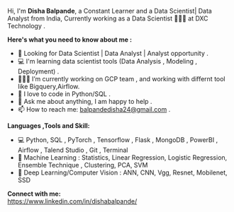 Hi, I'm <b>Disha Balpande</b>, a Constant Learner and a Data Scientist| Data Analyst from India, Currently working as a Data Scientist 🙍🏽‍♂️ at DXC Technology . 


<b>Here's what you need to know about me :</b><br>
     
   - 👀 Looking for Data Scientist | Data Analyst | Analyst opportunity .
   - 💻 I'm learning data scientist tools (Data Analysis , Modeling , Deployment) .
   - 👨🏽‍💻 I’m currently working on GCP team , and working with differnt tool like Bigquery,Airflow. 
   - 🐍 I love to code in Python/SQL .
   - 💬 Ask me about anything, I am happy to help .
   - 📫 How to reach me: balpandedisha24@gmail.com .
    
 <b>Languages ,Tools and Skill:</b><br>
  - 💻 Python, SQL , PyTorch , Tensorflow , Flask , MongoDB , PowerBI , Airflow , Talend Studio , Git , Terminal <br>
  - 💼 Machine Learning : Statistics, Linear Regression, Logistic Regression, Ensemble Technique , Clustering, PCA, SVM <br>
  - 💼 Deep Learning/Computer Vision : ANN, CNN, Vgg, Resnet, Mobilenet, SSD <br>
 
<b>Connect with me:</b><br>
https://www.linkedin.com/in/dishabalpande/



  


